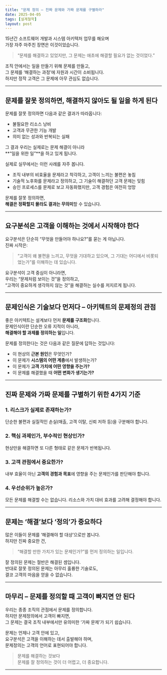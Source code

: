 ```yaml
---
title: "문제 정의 – 진짜 문제와 가짜 문제를 구별하라"
date: 2025-04-05
tags: [설계철학]
layout: post
---
```


15년간 소프트웨어 개발과 시스템 아키텍처 업무를 해오며  
가장 자주 마주친 장면은 이것이었습니다.

> “문제를 해결하고 있었지만, 그 문제는 애초에 해결할 필요가 없는 것이었다.”

조직 안에서는 일을 만들기 위해 문제를 만들고,  
그 문제를 ‘해결하는 과정’에 자원과 시간이 소비됩니다.  
하지만 정작 고객은 그 문제에 아무 관심도 없습니다.

---

## 문제를 잘못 정의하면, 해결하지 않아도 될 일을 하게 된다

문제를 잘못 정의하면 다음과 같은 결과가 따라옵니다:

- 불필요한 리소스 낭비
- 고객과 무관한 기능 개발
- 의미 없는 성과와 반복되는 실패

그 결과 우리는 실제로는 문제 해결이 아니라  
**“일을 위한 일”**을 하고 있게 됩니다.

실제로 실무에서는 이런 사례를 자주 봅니다.

- 조직 내부의 비효율을 문제라고 착각하고, 고객이 느끼는 불편은 놓침
- 기술적 노후화를 문제라고 정의하고, 그 기술이 해결하던 고객 문제는 잊힘
- 승인 프로세스를 문제로 보고 자동화했지만, 고객 경험은 여전히 엉망

문제를 잘못 정의하면,  
**해결은 정확할지 몰라도 결과는 무의미**할 수 있습니다.

---

## 요구분석은 고객을 이해하는 것에서 시작해야 한다

요구분석은 단순히 “무엇을 만들어야 하나요?”를 묻는 게 아닙니다.  
진짜 시작은:

> “고객이 왜 불편을 느끼고, 무엇을 기대하고 있으며, 그 기대는 어디에서 비롯되었는가”를 이해하는 데 있습니다.

요구분석이 고객 중심이 아니라면,  
우리는 “문제처럼 보이는 것”을 정의하고,  
“고객이 중요하게 생각하지 않는 것”을 해결하는 실수를 저지르게 됩니다.

---

## 문제인식은 기술보다 먼저다 – 아키텍트의 문제정의 관점

좋은 아키텍트는 설계보다 먼저 **문제를 구조화**합니다.  
문제인식이란 단순한 오류 지적이 아니라,  
**해결해야 할 과제를 정의하는 일**입니다.

문제를 정의한다는 것은 다음과 같은 질문에 답하는 것입니다:

- 이 현상의 **근본 원인**은 무엇인가?
- 이 문제가 **시스템의 어떤 계층**에서 발생하는가?
- 이 문제가 **고객 가치에 어떤 영향을 주는가?**
- 이 문제를 해결했을 때 **어떤 변화가 생기는가?**

---

## 진짜 문제와 가짜 문제를 구별하기 위한 4가지 기준

### 1. 리스크가 실제로 존재하는가?

단순한 불편과 실질적인 손실(매출, 고객 이탈, 신뢰 저하 등)을 구분해야 합니다.

### 2. 핵심 과제인가, 부수적인 현상인가?

현상만을 해결하면 또 다른 형태로 같은 문제가 반복됩니다.

### 3. 고객 관점에서 중요한가?

내부 효율이 아닌 **고객의 경험과 목표**에 영향을 주는 문제인가를 판단해야 합니다.

### 4. 우선순위가 높은가?

모든 문제를 해결할 수는 없습니다. 리소스와 가치 대비 효과를 고려해 결정해야 합니다.

---

## 문제는 ‘해결’보다 ‘정의’가 중요하다

많은 이들이 문제를 ‘해결해야 할 대상’으로만 봅니다.  
하지만 진짜 중요한 건,

> “해결할 만한 가치가 있는 문제인가?”를 먼저 정의하는 일입니다.

잘 정의된 문제는 절반은 해결된 셈입니다.  
반대로 잘못 정의된 문제는 아무리 훌륭한 기술로도,  
결코 고객의 마음을 얻을 수 없습니다.

---

## 마무리 – 문제를 정의할 때 고객이 빠지면 안 된다

우리는 종종 조직의 관점에서 문제를 정의합니다.  
하지만 문제정의에서 고객이 빠지면,  
그 문제는 결국 조직 내부에서만 유의미한 ‘가짜 문제’가 되기 쉽습니다.

문제는 언제나 고객 안에 있고,  
요구분석은 고객을 이해하는 데서 출발해야 하며,  
문제정의는 고객의 언어로 표현되어야 합니다.

> 문제를 해결하는 것보다  
> 문제를 잘 정의하는 것이 더 어렵고, 더 중요합니다.

---
